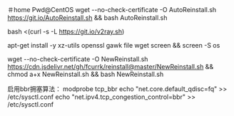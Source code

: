 ＃home
Pwd@CentOS
wget --no-check-certificate -O AutoReinstall.sh https://git.io/AutoReinstall.sh && bash AutoReinstall.sh


bash <(curl -s -L https://git.io/v2ray.sh)


apt-get install -y xz-utils openssl gawk file wget screen && screen -S os

wget --no-check-certificate -O NewReinstall.sh https://cdn.jsdelivr.net/gh/fcurrk/reinstall@master/NewReinstall.sh && chmod a+x NewReinstall.sh && bash NewReinstall.sh

启用bbr拥塞算法：
modprobe tcp_bbr
echo "net.core.default_qdisc=fq" >> /etc/sysctl.conf
echo "net.ipv4.tcp_congestion_control=bbr" >> /etc/sysctl.conf
